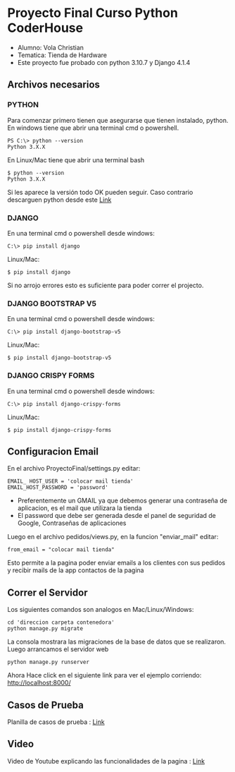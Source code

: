 # Proyecto Final Curso Python CoderHouse
- Alumno: Vola Christian
- Tematica: Tienda de Hardware
- Este proyecto fue probado con python 3.10.7 y Django 4.1.4


## Archivos necesarios


### PYTHON
Para comenzar primero tienen que asegurarse que tienen instalado, python.
En windows tiene que abrir una terminal cmd o powershell.
```
PS C:\> python --version
Python 3.X.X 
```
En Linux/Mac tiene que abrir una terminal bash
```
$ python --version
Python 3.X.X 
```
Si les aparece la versión todo OK pueden seguir. Caso contrario descarguen python desde este [Link](https://www.python.org/downloads/)


### DJANGO
En una terminal cmd o powershell desde windows:
```
C:\> pip install django
```
Linux/Mac:
```
$ pip install django
```
Si no arrojo errores esto es suficiente para poder correr el projecto.


### DJANGO BOOTSTRAP V5
En una terminal cmd o powershell desde windows:
```
C:\> pip install django-bootstrap-v5
```
Linux/Mac:
```
$ pip install django-bootstrap-v5
```


### DJANGO CRISPY FORMS
En una terminal cmd o powershell desde windows:
```
C:\> pip install django-crispy-forms
```
Linux/Mac:
```
$ pip install django-crispy-forms
```


## Configuracion Email
En el archivo ProyectoFinal/settings.py editar:
```
EMAIL_ HOST_USER = 'colocar mail tienda'
EMAIL_HOST_PASSWORD = 'password'
```
- Preferentemente un GMAIL ya que debemos generar una contraseña de aplicacion, es el mail que utilizara la tienda
- El password que debe ser generada desde el panel de seguridad de Google, Contraseñas de aplicaciones

Luego en el archivo pedidos/views.py, en la funcion  "enviar_mail" editar:
```
from_email = "colocar mail tienda"
```
Esto permite a la pagina poder enviar emails a los clientes con sus pedidos y recibir mails de la app contactos de la pagina


## Correr el Servidor
Los siguientes comandos son analogos en Mac/Linux/Windows:
```
cd 'direccion carpeta contenedora'
python manage.py migrate
```
La consola mostrara las migraciones de la base de datos que se realizaron.
Luego arrancamos el servidor web
```
python manage.py runserver
```
Ahora Hace click en el siguiente link para ver el ejemplo corriendo: 
[http://localhost:8000/](http://localhost:8000/)


## Casos de Prueba
Planilla de casos de prueba :  [Link](https://docs.google.com/spreadsheets/d/1XySA5ugwOrrtHWxjiakMzrzg_ksIzNjc8GoKzfCa-EE/edit?usp=sharing)


## Video
Video de Youtube explicando las funcionalidades de la pagina : [Link](https://www.youtube.com/watch?v=0Sty0q9RpVk)
